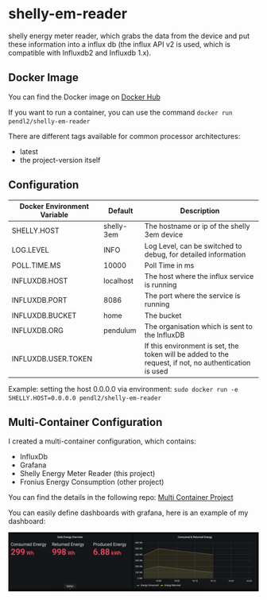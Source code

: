 # shelly-em-reader

shelly energy meter reader, which grabs the data from the device and put these information into a influx db (the influx API v2 is used, which is compatible with Influxdb2 and Influxdb 1.x).

## Docker Image

You can find the Docker image on [Docker Hub](https://hub.docker.com/repository/docker/pendl2/shelly-em-reader)

If you want to run a container, you can use the command `docker run pendl2/shelly-em-reader`

There are different tags available for common processor architectures:
* latest
* the project-version itself

## Configuration

Docker Environment Variable | Default | Description
------------ | ------------- | -------------
SHELLY.HOST | shelly-3em | The hostname or ip of the shelly 3em device
LOG.LEVEL | INFO | Log Level, can be switched to debug, for detailed information
POLL.TIME.MS | 10000 | Poll Time in ms
INFLUXDB.HOST | localhost | The host where the influx service is running
INFLUXDB.PORT | 8086 | The port where the service is running
INFLUXDB.BUCKET | home  | The bucket
INFLUXDB.ORG | pendulum | The organisation which is sent to the InfluxDB
INFLUXDB.USER.TOKEN | | If this environment is set, the token will be added to the request, if not, no authentication is used

Example:
setting the host 0.0.0.0 via environment: `sudo docker run -e SHELLY.HOST=0.0.0.0 pendl2/shelly-em-reader`

## Multi-Container Configuration

I created a multi-container configuration, which contains:
* InfluxDb
* Grafana
* Shelly Energy Meter Reader (this project)
* Fronius Energy Consumption (other project)

You can find the details in the following repo: [Multi Container Project](https://github.com/lukeSky3434/multi-container-arm)

You can easily define dashboards with grafana, here is an example of my dashboard:

![Grafana PV Dashboard](Dashboard.png)
